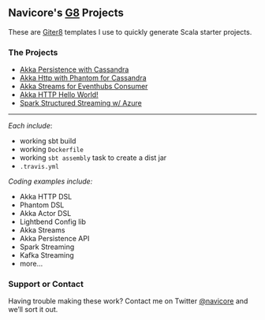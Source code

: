 ## Navicore's [G8] Projects

These are [Giter8] templates I use to quickly generate Scala starter projects.

### The Projects

* [Akka Persistence with Cassandra](https://github.com/navicore/akka-persistence-cassandra.g8)
* [Akka Http with Phantom for Cassandra](https://github.com/navicore/akka-http-phantom.g8)
* [Akka Streams for Eventhubs Consumer](https://github.com/navicore/akka-eventhubs-consumer.g8)
* [Akka HTTP Hello World!](https://github.com/navicore/akka-hello-world.g8)
* [Spark Structured Streaming w/ Azure](https://github.com/navicore/spark-structured-streaming-on-azure.g8)

---

*Each include*:

* working sbt build
* working `Dockerfile`
* working `sbt assembly` task to create a dist jar
* `.travis.yml`

*Coding examples include:*
  * Akka HTTP DSL
  * Phantom DSL
  * Akka Actor DSL
  * Lightbend Config lib
  * Akka Streams
  * Akka Persistence API
  * Spark Streaming
  * Kafka Streaming
  * more...

### Support or Contact

Having trouble making these work? Contact me on Twitter [@navicore](https://twitter.com/Navicore) and we’ll sort it out.

[g8]: http://www.foundweekends.org/giter8/
[giter8]: http://www.foundweekends.org/giter8/

